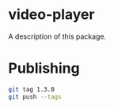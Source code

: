 # video-player

A description of this package.

# Publishing

```bash
git tag 1.3.0
git push --tags
```
